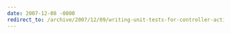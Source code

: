 ```yaml
---
date: 2007-12-08 -0800
redirect_to: /archive/2007/12/09/writing-unit-tests-for-controller-actions.aspx/
---
```

